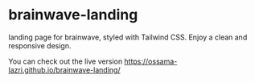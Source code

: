 # brainwave-landing
landing page for brainwave, styled with Tailwind CSS. Enjoy a clean and responsive design.

You can check out the live version https://ossama-lazri.github.io/brainwave-landing/
